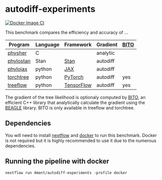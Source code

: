 # autodiff-experiments

[![Docker Image CI](https://github.com/4ment/autodiff-experiments/actions/workflows/docker-image.yml/badge.svg)](https://github.com/4ment/autodiff-experiments/actions/workflows/docker-image.yml)

This benchmark compares the efficiency and accuracy of ...


| Program      | Language  | Framework    | Gradient | [BITO] |
| ------------ | --------- | ------------ | ---------| -----|
| [physher]    | C         |              | analytic |     |
| [phylostan]  | Stan      | [Stan]       | autodiff |     |
| [phylojax]   | python    | [JAX]        | autodiff |     |
| [torchtree] | python    | [PyTorch]    | autodiff | yes |
| [treeflow]   | python    | [TensorFlow] | autodiff | yes |

The gradient of the tree likelihood is optionaly computed by [BITO], an efficient C++ library that analytically calculate
the gradient using the [BEAGLE] library. BITO is only available in treeflow and torchtree.

## Dependencies
You will need to install [nextflow](https://www.nextflow.io) and [docker](https://www.docker.com) to run this benchmark.
Docker is not required but it is highly recommended to use it due to the numerous dependencies.

## Running the pipeline with docker

    nextflow run 4ment/autodiff-experiments -profile docker

[physher]: https://github.com/4ment/physher
[phylostan]: https://github.com/4ment/phylostan
[phylojax]: https://github.com/4ment/phylojax
[torchtree]: https://github.com/4ment/torchtree
[treeflow]: https://github.com/christiaanjs/treeflow

[BITO]: https://github.com/phylovi/bito
[BEAGLE]: https://github.com/beagle-dev/beagle-lib

[Stan]: https://mc-stan.org
[JAX]: https://github.com/google/jax
[PyTorch]: https://pytorch.org
[TensorFlow]: https://www.tensorflow.org